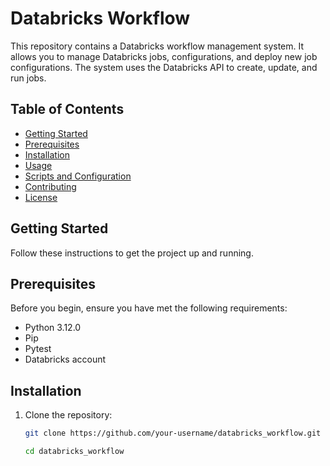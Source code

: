 # Databricks Workflow

This repository contains a Databricks workflow management system. It allows you to manage Databricks jobs, configurations, and deploy new job configurations. The system uses the Databricks API to create, update, and run jobs.

## Table of Contents

- [Getting Started](#getting-started)
- [Prerequisites](#prerequisites)
- [Installation](#installation)
- [Usage](#usage)
- [Scripts and Configuration](#scripts-and-configuration)
- [Contributing](#contributing)
- [License](#license)

## Getting Started

Follow these instructions to get the project up and running.

## Prerequisites

Before you begin, ensure you have met the following requirements:
- Python 3.12.0
- Pip
- Pytest
- Databricks account

## Installation

1. Clone the repository:

   ```bash
   git clone https://github.com/your-username/databricks_workflow.git

   cd databricks_workflow

